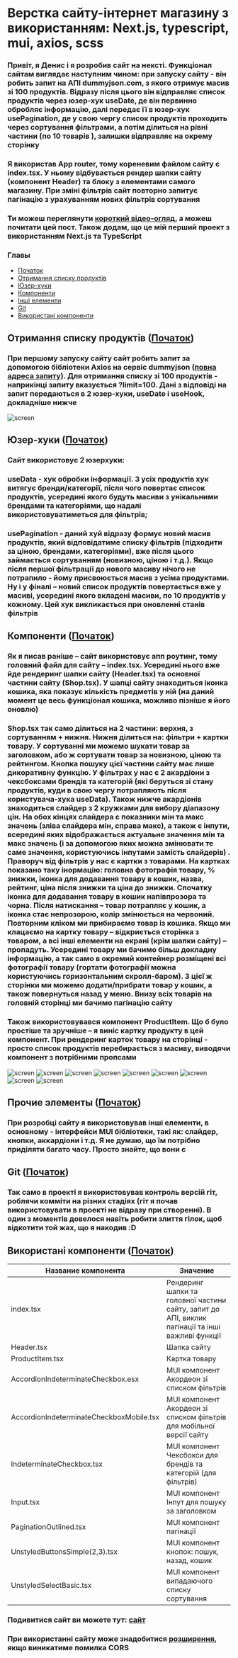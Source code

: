 <a name="Початок"></a>

# Верстка сайту-інтернет магазину з використанням: Next.js, typescript, mui, axios, scss

### Привіт, я Денис і я розробив сайт на нексті. Функціонал сайтам виглядає наступним чином: при запуску сайту - він робить запит на АПІ dummyjson.com, з якого отримує масив зі 100 продуктів. Відразу після цього він відправляє список продуктів через юзер-хук useDate, де він первинно обробляє інформацію, далі передає її в юзер-хук usePagination, де у свою чергу список продуктів проходить через сортування фільтрами, а потім ділиться на рівні частини (по 10 товарів ), залишки відправляє на окрему сторінку

### Я використав App router, тому кореневим файлом сайту є index.tsx. У ньому відбувається рендер шапки сайту (компонент Header) та блоку з елементами самого магазину. При зміні фільтрів сайт повторно запитує пагінацію з урахуванням нових фільтрів сортування

### Ти можеш переглянути [короткий відео-огляд](https://youtu.be/7v63nQyv3Po), а можеш почитати цей пост. Також додам, що це мій перший проект з використанням Next.js та TypeScript

### Главы

- [Початок](#Початок)
- [Отримання списку продуктів](#получение_списка_продуктов)
- [Юзер-хуки](#Юзер-хуки)
- [Компоненти](#Компоненти)
- [Інші елементи](#Інші_елементи)
- [Git](#Git)
- [Використані компоненти](#компоненти_список)

<a name="получение_списка_продуктов"></a>

## Отримання списку продуктів ([Початок](#Початок))

### При першому запуску сайту сайт робить запит за допомогою бібліотеки Axios на сервіс dummyjson ([повна адреса запиту](https://dummyjson.com/products/?limit=100)). Для отримання списку зі 100 продуктів - наприкінці запиту вказується ?limit=100. Дані з відповіді на запит передаються в 2 юзер-хуки, useDate і useHook, докладніше нижче

![screen](https://github.com/DenisGradov/first-next-shop/blob/main/git-img/1.png)

<a name="Юзер-хуки"></a>

## Юзер-хуки ([Початок](#Початок))

### Сайт використовує 2 юзерхуки:

### useData - хук обробки інформації. З усіх продуктів хук витягує бренди/категорії, після чого повертає список продуктів, усередині якого будуть масиви з унікальними брендами та категоріями, що надалі використовуватиметься для фільтрів;

### usePagination - даний хуй відразу формує новий масив продуктів, який відповідатиме списку фільтрів (підходити за ціною, брендами, категоріями), вже після цього займається сортуванням (новизною, ціною і т.д.). Якщо після першої фільтрації до нового масиву нічого не потрапило - йому присвоюється масив з усіма продуктами. Ну і у фіналі – новий список продуктів повертається вже у масиві, усередині якого вкладені масиви, по 10 продуктів у кожному. Цей хук викликається при оновленні станів фільтрів

<a name="Компоненти"></a>

## Компоненти ([Початок](#Початок))

### Як я писав раніше – сайт використовує апп роутинг, тому головний файл для сайту – index.tsx. Усередині нього вже йде рендеринг шапки сайту (Header.tsx) та основної частини сайту (Shop.tsx). У шапці сайту знаходиться іконка кошика, яка показує кількість предметів у ній (на даний момент це весь функціонал кошика, можливо пізніше я його оновлю)

### Shop.tsx так само ділиться на 2 частини: верхня, з сортуванням + нижня. Нижня ділиться на: фільтри + картки товару. У сортуванні ми можемо шукати товар за заголовком, або ж сортувати товар за новизною, ціною та рейтингом. Кнопка пошуку цієї частини сайту має лише дикоративну функцію. У фільтрах у нас є 2 акардіони з чексбоксами брендів та категорій (які беруться зі стану продуктів, куди в свою чергу потрапляють після користувача-хука useData). Також нижче акардіонів знаходиться слайдер з 2 кружками для вибору діапазону цін. На обох кінцях слайдера є показники мін та макс значень (зліва слайдера мін, справа макс), а також є інпути, всередині яких відображається актуальне значення мін та макс значень (і за допомогою яких можна змінювати те саме значення, користуючись інпутами замість слайдерів) . Праворуч від фільтрів у нас є картки з товарами. На картках показано таку інормацію: головна фотографія товару, % знижки, іконка для додавання товару в кошик, назва, рейтинг, ціна після знижки та ціна до знижки. Спочатку іконка для додавання товару в кошик напівпрозора та чорна. Після натискання – товар потрапляє у кошик, а іконка стає непрозорою, колір змінюється на червоний. Повторним кліком ми прибираємо товар із кошика. Якщо ми клацаємо на картку товару – відкриється сторінка з товаром, а всі інші елементи на екрані (крім шапки сайту) – пропадуть. Усередині товару ми бачимо більш докладну інформацію, а так само в окремий контейнер розміщені всі фотографії товару (гортати фотографії можна користуючись горизонтальним скролл-баром). З цієї ж сторінки ми можемо додати/прибрати товар у кошик, а також повернуться назад у меню. Внизу всіх товарів на головній сторінці ми бачимо пагінацію сайту

### Також використовувався компонент ProductItem. Що б було простіше та зручніше – я виніс картку продукту в цей компонент. При рендеринг карток товару на сторінці - просто список продуктів перебирається з масиву, виводячи компонент з потрібними пропсами

![screen](https://github.com/DenisGradov/first-next-shop/blob/main/git-img/2.png)
![screen](https://github.com/DenisGradov/first-next-shop/blob/main/git-img/3.png)
![screen](https://github.com/DenisGradov/first-next-shop/blob/main/git-img/4.png)
![screen](https://github.com/DenisGradov/first-next-shop/blob/main/git-img/5.png)
![screen](https://github.com/DenisGradov/first-next-shop/blob/main/git-img/6.png)
![screen](https://github.com/DenisGradov/first-next-shop/blob/main/git-img/7.png)
![screen](https://github.com/DenisGradov/first-next-shop/blob/main/git-img/8.png)
![screen](https://github.com/DenisGradov/first-next-shop/blob/main/git-img/9.png)
![screen](https://github.com/DenisGradov/first-next-shop/blob/main/git-img/10.png)
<br/>
<a name="Інші_елементи"></a>

## Прочие элементы ([Початок](#Початок))

### При розробці сайту я використовував інші елементи, в основному - інтерфейси MUI бібліотеки, такі як: слайдер, кнопки, аккардіони і т.д. Я не думаю, що їм потрібно приділяти багато часу. Просто знайте, що вони є

<a name="Git"></a>

## Git ([Початок](#Початок))

### Так само в проекті я використовував контроль версій гіт, роблячи комміти на різних стадіях (гіт я почав використовувати в проекті не відразу при створенні). В один з моментів довелося навіть робити злиття гілок, щоб відкотити той жах, що я накодив :D

<a name="компоненти_список"></a>

## Використані компоненти ([Початок](#Початок))

| Название компонента                      | Значение                                                                                          |
| ---------------------------------------- | ------------------------------------------------------------------------------------------------- |
| index.tsx                                | Рендеринг шапки та головної частини сайту, запит до АПІ, виклик пагінації та інші важливі функції |
| Header.tsx                               | Шапка сайту                                                                                       |
| ProductItem.tsx                          | Картка товару                                                                                     |
| AccordionIndeterminateCheckbox.еsx       | MUI компонент Акордеон зі списком фільтрів                                                        |
| AccordionIndeterminateCheckboxMobile.tsx | MUI компонент Акордеон зі списком фільтрів для мобільної версії сайту                             |
| IndeterminateCheckbox.tsx                | MUI компонент Чексбокси для брендів та категорій (для фільтрів)                                   |
| Input.tsx                                | MUI компонент Інпут для пошуку за заголовком                                                      |
| PaginationOutlined.tsx                   | MUI компонент пагінації                                                                           |
| UnstyledButtonsSimple(2,3).tsx           | MUI компонент кнопок: пошук, назад, кошик                                                         |
| UnstyledSelectBasic.tsx                  | MUI компонент випадаючого списку сортування                                                       |

### Подивитися сайт ви можете тут: [сайт](https://first-next-shop-razreslaw-denisgradovs-projects.vercel.app)

### При використанні сайту може знадобитися [розширення](https://chrome.google.com/webstore/detail/allow-cors-access-control/lhobafahddgcelffkeicbaginigeejlf), якщо виникатиме помилка CORS
